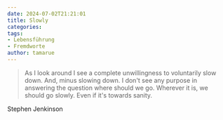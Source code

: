 ```yaml
---
date: 2024-07-02T21:21:01
title: Slowly
categories: 
tags: 
- Lebensführung
- Fremdworte
author: tamarue
---
```

> As I look around I see a complete unwillingness to voluntarily slow down.
> And, minus slowing down. I don't see any purpose in answering the question where should we go. Wherever it is, we should go slowly.
> Even if it's towards sanity.

Stephen Jenkinson